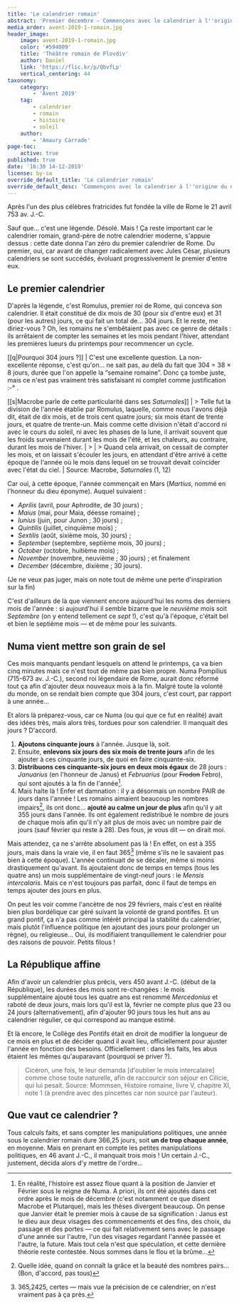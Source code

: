 ```yaml
---
title: 'Le calendrier romain'
abstract: 'Premier décembre — Commençons avec le calendrier à l''origine du nôtre : le calendrier romain !'
media_order: avent-2019-1-romain.jpg
header_image:
    image: avent-2019-1-romain.jpg
    color: '#594009'
    title: 'Théâtre romain de Plovdiv'
    author: Daniel
    link: 'https://flic.kr/p/QbvfLp'
    vertical_centering: 44
taxonomy:
    category:
        - 'Avent 2019'
    tag:
        - calendrier
        - romain
        - histoire
        - soleil
    author:
        - 'Amaury Carrade'
page-toc:
    active: true
published: true
date: '16:30 14-12-2019'
license: by-sa
override_default_title: 'Le calendrier romain'
override_default_desc: 'Commençons avec le calendrier à l''origine du nôtre : le calendrier romain !'
---
```


Après l'un des plus célèbres fratricides fut fondée la ville de Rome le 21 avril 753 av. J.-C.

Sauf que… c'est une légende. Désolé. Mais ! Ça reste important car le calendrier romain, grand-père de notre calendrier moderne, s'appuie dessus : cette date donna l'an zéro du premier calendrier de Rome. Du premier, oui, car avant de changer radicalement avec Jules César, plusieurs calendriers se sont succédés, évoluant progressivement le premier d'entre eux.

## Le premier calendrier

D'après la légende, c'est Romulus, premier roi de Rome, qui conceva son calendrier. Il était constitué de dix mois de 30 (pour six d'entre eux) et 31 (pour les autres) jours, ce qui fait un total de… 304 jours. Et le reste, me diriez-vous ? Oh, les romains ne s'embêtaient pas avec ce genre de détails : ils arrêtaient de compter les semaines et les mois pendant l'hiver, attendant les premières lueurs du printemps pour recommencer un cycle.

[[q|Pourquoi 304 jours ?]]
| C'est une excellente question. La non-excellente réponse, c'est qu'on… ne sait pas, au delà du fait que 304 = 38 × 8 jours, durée que l'on appelle la “semaine romaine”. Donc ça tombe juste, mais ce n'est pas vraiment très satisfaisant ni complet comme justification :-° .

[[s|Macrobe parle de cette particularité dans ses _Saturnales_]]
| > Telle fut la division de l'année établie par Romulus, laquelle, comme nous l'avons déjà dit, était de dix mois, et de trois cent quatre jours; six mois étant de trente jours, et quatre de trente-un. Mais comme cette division n'était d'accord ni avec le cours du soleil, ni avec les phases de la lune, il arrivait souvent que les froids survenaient durant les mois de l'été, et les chaleurs, au contraire, durant les mois de l'hiver.
| > 
| > Quand cela arrivait, on cessait de compter les mois, et on laissait s'écouler les jours, en attendant d'être arrivé à cette époque de l'année où le mois dans lequel on se trouvait devait coïncider avec l'état du ciel.
| Source: Macrobe, _Saturnales_ (1, 12)

Car oui, à cette époque, l'année commençait en Mars (_Martius_, nommé en l'honneur du dieu éponyme). Auquel suivaient : 
- _Aprilis_ (avril, pour Aphrodite, de 30 jours) ;
- _Maius_ (mai, pour Maia, déesse romaine) ;
- _Iunius_ (juin, pour Junon ; 30 jours) ;
- _Quintilis_ (juillet, cinquième mois) ;
- _Sextilis_ (août, sixième mois, 30 jours) ;
- _September_ (septembre, septième mois, 30 jours) ;
- _October_ (octobre, huitième mois) ;
- _November_ (novembre, neuvième ; 30 jours) ; et finalement
- _December_ (décembre, dixième ; 30 jours).

(Je ne veux pas juger, mais on note tout de même une perte d'inspiration sur la fin)

C'est d'ailleurs de là que viennent encore aujourd'hui les noms des derniers mois de l'année : si aujourd'hui il semble bizarre que le _neuvième_ mois soit _Septembre_ (on y entend tellement ce _sept_ !), c'est qu'à l'époque, c'était bel et bien le septième mois — et de même pour les suivants.

## Numa vient mettre son grain de sel

Ces mois manquants pendant lesquels on attend le printemps, ça va bien cinq minutes mais ce n'est tout de même pas bien propre. Numa Pompilius (715-673 av. J.-C.), second roi légendaire de Rome, aurait donc réformé tout ça afin d'ajouter deux nouveaux mois à la fin. Malgré toute la volonté du monde, on se rendait bien compte que 304 jours, c'est court, par rapport à une année…

Et alors là préparez-vous, car ce Numa (ou qui que ce fut en réalité) avait des idées très, mais alors très, tordues pour son calendrier. Il manquait des jours ? D'accord.

1. **Ajoutons cinquante jours** à l'année. Jusque là, soit.
2. Ensuite, **enlevons six jours des six mois de trente jours** afin de les ajouter à ces cinquante jours, de quoi en faire cinquante-six.
3. **Distribuons ces cinquante-six jours en deux mois égaux** de 28 jours : _Januarius_ (en l'honneur de Janus) et _Februarius_ (pour ~~Frodon~~ Febro), qui sont ajoutés à la fin de l'année[^position-mois-janfév].
4. Mais halte là ! Enfer et damnation : il y a désormais un nombre PAIR de jours dans l'année ! Les romains aimaient beaucoup les nombres impairs[^impairs], ils ont donc… **ajouté au calme un jour de plus** afin qu'il y ait 355 jours dans l'année. Ils ont également redistribué le nombre de jours de chaque mois afin qu'il n'y ait plus de mois avec un nombre pair de jours (sauf février qui reste à 28). Des fous, je vous dit — on dirait moi.

[^position-mois-janfév]: En réalité, l'histoire est assez floue quant à la position de Janvier et Février sous le reigne de Numa. A priori, ils ont été ajoutés dans cet ordre après le mois de décembre (c'est notamment ce que disent Macrobe et Plutarque), mais les thèses divergent beaucoup. On pense que Janvier était le premier mois à cause de sa signification : Janus est le dieu aux deux visages des commencements et des fins, des choix, du passage et des portes — ce qui fait relativement sens avec le passage d'une année sur l'autre, l'un des visages regardant l'année passée et l'autre, la future. Mais tout cela n'est que spéculation, et cette dernière théorie reste contestée. Nous sommes dans le flou et la brûme…
[^impairs]: Quelle idée, quand on connaît la grâce et la beauté des nombres pairs… (Bon, d'accord, pas tous)

Mais attendez, ça ne s'arrête absolument pas là ! En effet, on est à 355 jours, mais dans la vraie vie, il en faut 365[^365j] (même s'ils ne le savaient pas bien à cette époque). L'année continuait de se décaler, même si moins drastiquement qu'avant. Ils ajoutaient donc de temps en temps (tous les quatre ans) un mois supplémentaire de vingt-neuf jours : le _Mensis intercalaris_. Mais ce n'est toujours pas parfait, donc il faut de temps en temps ajouter des jours en plus.

On peut les voir comme l'ancètre de nos 29 févriers, mais c'est en réalité bien plus bordélique car géré suivant la volonté de grand pontifes. Et un grand pontif, ça n'a pas comme intérêt principal la stabilité du calendrier, mais plutôt l'influence politique (en ajoutant des jours pour prolonger un règne), ou religieuse… Oui, ils modifiaient tranquillement le calendrier pour des raisons de pouvoir. Petits filous !

[^365j]: 365,2425, certes — mais vue la précision de ce calendrier, on n'est vraiment pas à ça près.

## La République affine

Afin d'avoir un calendrier plus précis, vers 450 avant J.-C. (début de la République), les durées des mois sont re-changées : le mois supplémentaire ajouté tous les quatre ans est renommé _Mercedonius_ et raboté de deux jours, mais lors qu'il est là, février ne compte plus que 23 ou 24 jours (alternativement), afin d'ajouter 90 jours tous les huit ans au calendrier régulier, ce qui correspond au manque estimé.

Et là encore, le Collège des Pontifs était en droit de modifier la longueur de ce mois en plus et de décider quand il avait lieu, officiellement pour ajuster l'année en fonction des besoins. Officiellement : dans les faits, les abus étaient les mêmes qu'auparavant (pourquoi se priver ?).

> Cicéron, une fois, le leur demanda [d'oublier le mois intercalaire] comme chose toute naturelle, afin de raccourcir son séjour en Cilicie, qui lui pesait.
Source: Mommsen, Histoire romaine, livre V, chapitre XI, note 1 (à prendre avec des pincettes car non sourcé par l'auteur).

## Que vaut ce calendrier ?

Tous calculs faits, et sans compter les manipulations politiques, une année sous le calendrier romain dure 366,25 jours, soit **un de trop chaque année**, en moyenne. Mais en prenant en compte les petites manipulations politiques, en 46 avant J.-C., il manquait trois mois ! Un certain J.-C., justement, décida alors d'y mettre de l'ordre…